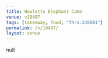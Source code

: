```yaml
---
title: Howletts Elephant Cake
venue: v19497
tags: [takeaway, food, "fhrs:248081"]
permalink: /v/19497/
layout: venue
---
```

null
